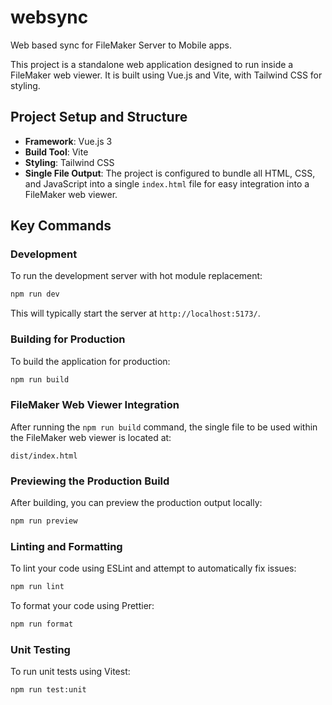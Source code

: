 # websync

Web based sync for FileMaker Server to Mobile apps.

This project is a standalone web application designed to run inside a FileMaker web viewer. It is built using Vue.js and Vite, with Tailwind CSS for styling.

## Project Setup and Structure

- **Framework**: Vue.js 3
- **Build Tool**: Vite
- **Styling**: Tailwind CSS
- **Single File Output**: The project is configured to bundle all HTML, CSS, and JavaScript into a single `index.html` file for easy integration into a FileMaker web viewer.

## Key Commands

### Development

To run the development server with hot module replacement:

```bash
npm run dev
```

This will typically start the server at `http://localhost:5173/`.

### Building for Production

To build the application for production:

```bash
npm run build
```

### FileMaker Web Viewer Integration

After running the `npm run build` command, the single file to be used within the FileMaker web viewer is located at:

`dist/index.html`

### Previewing the Production Build

After building, you can preview the production output locally:

```bash
npm run preview
```

### Linting and Formatting

To lint your code using ESLint and attempt to automatically fix issues:

```bash
npm run lint
```

To format your code using Prettier:

```bash
npm run format
```

### Unit Testing

To run unit tests using Vitest:

```bash
npm run test:unit
```
